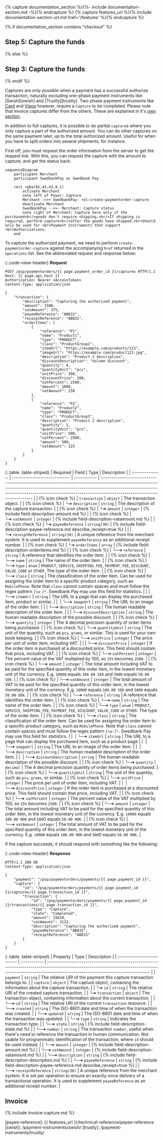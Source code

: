 {% capture documentation_section %}{%- include documentation-section.md -%}{% endcapture %}
{% capture features_url %}{% include documentation-section-url.md href='/features' %}{% endcapture %}

{% if documentation_section contains "checkout" %}

## Step 5: Capture the funds

{% else %}

## Step 3: Capture the funds

{% endif %}

Captures are only possible when a payment has a successful authorize
transaction, naturally excluding one-phase payment instruments like
[Swish][swish] and [Trustly][trustly]. Two-phase payment instruments like
[Card][card] and [Vipps][vipps] however, require a `Capture` to be completed.
Please note that Invoice captures differ from the others. These are explained
in it's [own section][invoice-section].

In addition to full captures, it is possible to do partial `capture`s where you
only capture a part of the authorized amount. You can do other captures on the
same payment later, up to the total authorized amount. Useful for when you have
to split orders into several shipments, for instance.

First off, you must request the order information from the server to get the
request link. With this, you can request the capture with the amount to capture,
and get the status back.

```mermaid
sequenceDiagram
    participant Merchant
    participant SwedbankPay as Swedbank Pay

    rect rgba(81,43,43,0.1)
        activate Merchant
        note left of Payer: Capture
        Merchant ->>+ SwedbankPay: rel:create-paymentorder-capture
        deactivate Merchant
        SwedbankPay -->>- Merchant: Capture status
        note right of Merchant: Capture here only if the purchased<br/>goods don't require shipping.<br/>If shipping is required, perform capture<br/>after the goods have shipped.<br>Should only be used for <br>Payment Instruments that support <br>Authorizations.
    end
```

To capture the authorized payment, we need to perform
`create-paymentorder-capture` against the accompanying `href` returned in the
`operations` list. See the abbreviated request and response below:

{:.code-view-header}
**Request**

```http
POST /psp/paymentorders/{{ page.payment_order_id }}/captures HTTP/1.1
Host: {{ page.api_host }}
Authorization: Bearer <AccessToken>
Content-Type: application/json

{
    "transaction": {
        "description": "Capturing the authorized payment",
        "amount": 1500,
        "vatAmount": 375,
        "payeeReference": "AB832",
        "receiptReference": "AB831",
        "orderItems": [
            {
                "reference": "P1",
                "name": "Product1",
                "type": "PRODUCT",
                "class": "ProductGroup1",
                "itemUrl": "https://example.com/products/123",
                "imageUrl": "https://example.com/product123.jpg",
                "description": "Product 1 description",
                "discountDescription": "Volume discount",
                "quantity": 4,
                "quantityUnit": "pcs",
                "unitPrice": 300,
                "discountPrice": 200,
                "vatPercent": 2500,
                "amount": 1000,
                "vatAmount": 250
            },
            {
                "reference": "P2",
                "name": "Product2",
                "type": "PRODUCT",
                "class": "ProductGroup1",
                "description": "Product 2 description",
                "quantity": 1,
                "quantityUnit": "pcs",
                "unitPrice": 500,
                "vatPercent": 2500,
                "amount": 500,
                "vatAmount": 125
            }
        ]
    }
}
```

{:.table .table-striped}
|     Required     | Field                          | Type         | Description                                                                                                                                                                                                                                                                           |
| :--------------: | :----------------------------- | :----------- | :------------------------------------------------------------------------------------------------------------------------------------------------------------------------------------------------------------------------------------------------------------------------------------ |
| {% icon check %} | `transaction`                  | `object`     | The transaction object.                                                                                                                                                                                                                                                               |
| {% icon check %} | └➔&nbsp;`description`          | `string`     | The description of the capture transaction.                                                                                                                                                                                                                                           |
| {% icon check %} | └➔&nbsp;`amount`               | `integer`    | {% include field-description-amount.md %}                                                                                                                                                                                                                                             |
| {% icon check %} | └➔&nbsp;`vatAmount`            | `integer`    | {% include field-description-vatamount.md %}                                                                                                                                                                                                                                          |
| {% icon check %} | └➔&nbsp;`payeeReference`       | `string(30)` | {% include field-description-payee-reference.md describe_receipt=true %}                                                                                                                                                                  |
|                  | └➔&nbsp;`receiptReference`     | `string(30)` | A unique reference from the merchant system. It is used to supplement `payeeReference` as an additional receipt number.                                                                                                                                                               |
| {% icon check %} | └➔&nbsp;`orderItems`           | `array`      | {% include field-description-orderitems.md %}                                                                                                                                                                                                                                         |
| {% icon check %} | └─➔&nbsp;`reference`           | `string`     | A reference that identifies the order item.                                                                                                                                                                                                                                           |
| {% icon check %} | └─➔&nbsp;`name`                | `string`     | The name of the order item.                                                                                                                                                                                                                                                           |
| {% icon check %} | └─➔&nbsp;`type`                | `enum`       | `PRODUCT`, `SERVICE`, `SHIPPING_FEE`, `PAYMENT_FEE`, `DISCOUNT`, `VALUE_CODE` or `OTHER`. The type of the order item.                                                                                                                                                                 |
| {% icon check %} | └─➔&nbsp;`class`               | `string`     | The classification of the order item. Can be used for assigning the order item to a specific product category, such as `MobilePhone`. Note that `class` cannot contain spaces and must follow the regex pattern `[\w-]*`. Swedbank Pay may use this field for statistics. |
|                  | └─➔&nbsp;`itemUrl`             | `string`     | The URL to a page that can display the purchased item, product or similar.                                                                                                                                                                                                            |
|        ︎︎︎         | └─➔&nbsp;`imageUrl`            | `string`     | The URL to an image of the order item.                                                                                                                                                                                                                                                |
|                  | └─➔&nbsp;`description`         | `string`     | The human readable description of the order item.                                                                                                                                                                                                                                     |
|                  | └─➔&nbsp;`discountDescription` | `string`     | The human readable description of the possible discount.                                                                                                                                                                                                                              |
| {% icon check %} | └─➔&nbsp;`quantity`            | `integer`    | The 4 decimal precision quantity of order items being purchased.                                                                                                                                                                                                                      |
| {% icon check %} | └─➔&nbsp;`quantityUnit`        | `string`     | The unit of the quantity, such as `pcs`, `grams`, or similar. This is used for your own book keeping.                                                                                                                                                        |
| {% icon check %} | └─➔&nbsp;`unitPrice`           | `integer`    | The price per unit of order item, including VAT.                                                                                                                                                                                                                                      |
|                  | └─➔&nbsp;`discountPrice`       | `integer`    | If the order item is purchased at a discounted price. This field should contain that price, including VAT.                                                                                                                                                                            |
| {% icon check %} | └─➔&nbsp;`vatPercent`          | `integer`    | The percent value of the VAT multiplied by 100, so `25%` becomes `2500`.                                                                                                                                                                                                              |
| {% icon check %} | └─➔&nbsp;`amount`              | `integer`    | The total amount including VAT to be paid for the specified quantity of this order item, in the lowest monetary unit of the currency. E.g. `10000` equals `100.00 SEK` and `5000` equals `50.00 SEK`.                                                                                 |
| {% icon check %} | └─➔&nbsp;`vatAmount`           | `integer`    | The total amount of VAT to be paid for the specified quantity of this order item, in the lowest monetary unit of the currency. E.g. `10000` equals `100.00 SEK` and `5000` equals `50.00 SEK`.                                                                                        |
| {% icon check %} | └─➔&nbsp;`reference`           | `string`     | A reference that identifies the order item.                                                                                                                                                                                                                                           |
| {% icon check %} | └─➔&nbsp;`name`                | `string`     | The name of the order item.                                                                                                                                                                                                                                                           |
| {% icon check %} | └─➔&nbsp;`type`                | `enum`       | `PRODUCT`, `SERVICE`, `SHIPPING_FEE`, `PAYMENT_FEE`, `DISCOUNT`, `VALUE_CODE` or `OTHER`. The type of the order item.                                                                                                                                                                 |
| {% icon check %} | └─➔&nbsp;`class`               | `string`     | The classification of the order item. Can be used for assigning the order item to a specific product category, such as `MobilePhone`. Note that `class` cannot contain spaces and must follow the regex pattern `[\w-]*`. Swedbank Pay may use this field for statistics. |
|        ︎︎︎         | └─➔&nbsp;`itemUrl`             | `string`     | The URL to a page that can display the purchased item, such as a product page                                                                                                                                                                                                         |
|        ︎︎︎         | └─➔&nbsp;`imageUrl`            | `string`     | The URL to an image of the order item.                                                                                                                                                                                                                                                |
|        ︎︎︎         | └─➔&nbsp;`description`         | `string`     | The human readable description of the order item.                                                                                                                                                                                                                                     |
|        ︎︎︎         | └─➔&nbsp;`discountDescription` | `string`     | The human readable description of the possible discount.                                                                                                                                                                                                                              |
| {% icon check %} | └─➔&nbsp;`quantity`            | `decimal`    | The 4 decimal precision quantity of order items being purchased.                                                                                                                                                                                                                      |
| {% icon check %} | └─➔&nbsp;`quantityUnit`        | `string`     | The unit of the quantity, such as `pcs`, `grams`, or similar.                                                                                                                                                                                                                         |
| {% icon check %} | └─➔&nbsp;`unitPrice`           | `integer`    | The price per unit of order item, including VAT.                                                                                                                                                                                                                                      |
|        ︎︎︎         | └─➔&nbsp;`discountPrice`       | `integer`    | If the order item is purchased at a discounted price. This field should contain that price, including VAT.                                                                                                                                                                            |
| {% icon check %} | └─➔&nbsp;`vatPercent`          | `integer`    | The percent value of the VAT multiplied by 100, so `25%` becomes `2500`.                                                                                                                                                                                                              |
| {% icon check %} | └─➔&nbsp;`amount`              | `integer`    | The total amount including VAT to be paid for the specified quantity of this order item, in the lowest monetary unit of the currency. E.g. `10000` equals `100.00 NOK` and `500`0 equals `50.00 NOK`.                                                                                 |
| {% icon check %} | └─➔&nbsp;`vatAmount`           | `integer`    | The total amount of VAT to be paid for the specified quantity of this order item, in the lowest monetary unit of the currency. E.g. `10000` equals `100.00 NOK` and `500`0 equals `50.00 NOK`.                                                                                        |

If the capture succeeds, it should respond with something like the following:

{:.code-view-header}
**Response**

```http
HTTP/1.1 200 OK
Content-Type: application/json

{
    "payment": "/psp/paymentorders/payments/{{ page.payment_id }}",
    "capture": {
        "id": "/psp/paymentorders/payments/{{ page.payment_id }}/captures/{{ page.transaction_id }}",
        "transaction": {
            "id": "/psp/paymentorders/payments/{{ page.payment_id }}/transactions/{{ page.transaction_id }}",
            "type": "Capture",
            "state": "Completed",
            "amount": 15610,
            "vatAmount": 3122,
            "description": "Capturing the authorized payment",
            "payeeReference": "AB832",
            "receiptReference": "AB831"
        }
    }
}
```

{:.table .table-striped}
| Property                    | Type         | Description                                                                                                                                                                                                       |
| :-------------------------- | :----------- | :---------------------------------------------------------------------------------------------------------------------------------------------------------------------------------------------------------------- |
| `payment`                   | `string`     | The relative URI of the payment this capture transaction belongs to.                                                                                                                                              |
| `capture`                   | `object`     | The capture object, containing the information about the capture transaction.                                                                                                                                     |
| └➔&nbsp;`id`                | `string`     | The relative URI of the created capture transaction.                                                                                                                                                              |
| └➔&nbsp;`transaction`       | `object`     | The transaction object, containing information about the current transaction.                                                                                                                                     |
| └─➔&nbsp;`id`               | `string`     | The relative URI of the current `transaction` resource.                                                                                                                                                           |
| └─➔&nbsp;`created`          | `string`     | The ISO-8601 date and time of when the transaction was created.                                                                                                                                                   |
| └─➔&nbsp;`updated`          | `string`     | The ISO-8601 date and time of when the transaction was updated.                                                                                                                                                   |
| └─➔&nbsp;`type`             | `string`     | Indicates the transaction type.                                                                                                                                                                                   |
| └─➔&nbsp;`state`            | `string`     | {% include field-description-state.md %}            |
| └─➔&nbsp;`number`           | `string`     | The transaction `number`, useful when there's need to reference the transaction in human communication. Not usable for programmatic identification of the transaction, where `id` should be used instead.      |
| └─➔&nbsp;`amount`           | `integer`    | {% include field-description-amount.md %}                                                                                                                                                                         |
| └─➔&nbsp;`vatAmount`        | `integer`    | {% include field-description-vatamount.md %}                                                                                                                                                                      |
| └─➔&nbsp;`description`      | `string`     | {% include field-description-description.md %}                                                                                                                                   |
| └─➔&nbsp;`payeeReference`   | `string`     | {% include field-description-payee-reference.md describe_receipt=true %}                                                                                              |
| └─➔&nbsp;`receiptReference` | `string(30)` | A unique reference from the merchant system. It is set per operation to ensure an exactly-once delivery of a transactional operation.  It is used to supplement `payeeReference` as an additional receipt number. |

## Invoice

{% include invoice-capture.md %}

<!--lint disable final-definition -->

[card]: /payment-instruments/card
[invoice-section]: #invoice
[vipps]: /payment-instruments/vipps
[payee-reference]: {{ features_url }}/technical-reference/payee-reference
[swish]: /payment-instruments/swish/
[trustly]: /payment-instruments/trustly/
